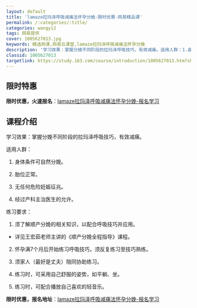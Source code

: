 ```yaml
---
layout: default
title: 'lamaze拉玛泽呼吸减痛法怀孕分娩-限时优惠-网易精品课'
permalink: /:categories/:title/
categories: wangyi2
tags: 网易提供
cover: 1005627013.jpg
keywords: 精选网课,网易云课堂,lamaze拉玛泽呼吸减痛法怀孕分娩
description: '学习效果：掌握分娩不同阶段的拉玛泽呼吸技巧，有效减痛。适用人群：1.身体条件可自然分娩。2.胎位正常。3.无任何危险妊娠'
classid: 1005627013
targetlink: https://study.163.com/course/introduction/1005627013.htm?share=1&shareId=1025206652&utm_campaign=share&utm_medium=iphoneShare&utm_source=&utm_u=1025206652
---
```


## 限时特惠

**限时优惠，火速报名**：[lamaze拉玛泽呼吸减痛法怀孕分娩-报名学习](https://study.163.com/course/introduction/1005627013.htm?share=1&shareId=1025206652&utm_campaign=share&utm_medium=iphoneShare&utm_source=&utm_u=1025206652)

## 课程介绍

学习效果：掌握分娩不同阶段的拉玛泽呼吸技巧，有效减痛。

适用人群：

1.	身体条件可自然分娩。

2.	胎位正常。

3.	无任何危险妊娠征兆。

4.	经过产科主治医生的允许。

练习要求：

1.	须了解顺产分娩的相关知识，以配合呼吸技巧并应用。

* 详见王宏茹老师主讲的《顺产分娩全程指导》课程。

2. 怀孕满7个月后开始练习呼吸技巧，须反复练习至技巧熟练。

3. 须家人（最好是丈夫）陪同协助练习。

4. 练习时，可采用自己舒服的姿势，如平躺、坐。

5. 练习时，可配合播放自己喜欢的轻音乐。

**限时优惠，报名地址**：[lamaze拉玛泽呼吸减痛法怀孕分娩-报名学习](https://study.163.com/course/introduction/1005627013.htm?share=1&shareId=1025206652&utm_campaign=share&utm_medium=iphoneShare&utm_source=&utm_u=1025206652)

